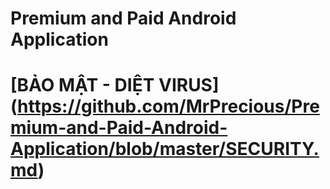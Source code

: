 #                                               Premium and Paid Android Application
                                              
# [BẢO MẬT - DIỆT VIRUS] (https://github.com/MrPrecious/Premium-and-Paid-Android-Application/blob/master/SECURITY.md)
